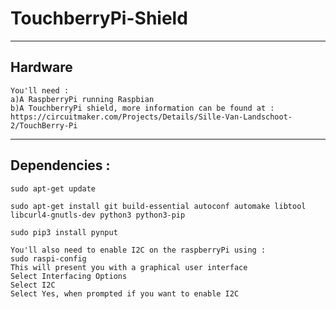 # TouchberryPi-Shield
------------------------------------------------------------------------------------------------------------------
## Hardware
```
You'll need :
a)A RaspberryPi running Raspbian
b)A TouchberryPi shield, more information can be found at :
https://circuitmaker.com/Projects/Details/Sille-Van-Landschoot-2/TouchBerry-Pi
```
------------------------------------------------------------------------------------------------------------------
## Dependencies : 

`sudo apt-get update`

`sudo apt-get install git build-essential autoconf automake libtool libcurl4-gnutls-dev python3 python3-pip`

`sudo pip3 install pynput`
```
You'll also need to enable I2C on the raspberryPi using :
sudo raspi-config
This will present you with a graphical user interface
Select Interfacing Options
Select I2C
Select Yes, when prompted if you want to enable I2C
```
